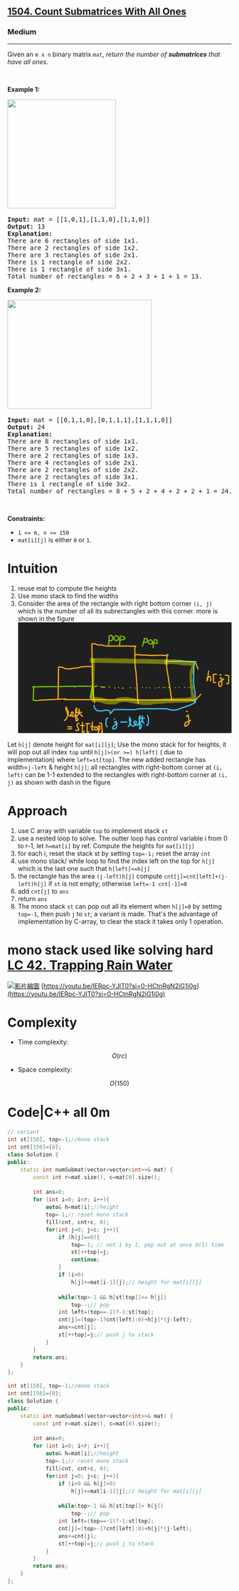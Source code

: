 <h2><a href="https://leetcode.com/problems/count-submatrices-with-all-ones">1504. Count Submatrices With All Ones</a></h2><h3>Medium</h3><hr><p>Given an <code>m x n</code> binary matrix <code>mat</code>, <em>return the number of <strong>submatrices</strong> that have all ones</em>.</p>

<p>&nbsp;</p>
<p><strong class="example">Example 1:</strong></p>
<img alt="" src="https://assets.leetcode.com/uploads/2021/10/27/ones1-grid.jpg" style="width: 244px; height: 245px;" />
<pre>
<strong>Input:</strong> mat = [[1,0,1],[1,1,0],[1,1,0]]
<strong>Output:</strong> 13
<strong>Explanation:</strong> 
There are 6 rectangles of side 1x1.
There are 2 rectangles of side 1x2.
There are 3 rectangles of side 2x1.
There is 1 rectangle of side 2x2. 
There is 1 rectangle of side 3x1.
Total number of rectangles = 6 + 2 + 3 + 1 + 1 = 13.
</pre>

<p><strong class="example">Example 2:</strong></p>
<img alt="" src="https://assets.leetcode.com/uploads/2021/10/27/ones2-grid.jpg" style="width: 324px; height: 245px;" />
<pre>
<strong>Input:</strong> mat = [[0,1,1,0],[0,1,1,1],[1,1,1,0]]
<strong>Output:</strong> 24
<strong>Explanation:</strong> 
There are 8 rectangles of side 1x1.
There are 5 rectangles of side 1x2.
There are 2 rectangles of side 1x3. 
There are 4 rectangles of side 2x1.
There are 2 rectangles of side 2x2. 
There are 2 rectangles of side 3x1. 
There is 1 rectangle of side 3x2. 
Total number of rectangles = 8 + 5 + 2 + 4 + 2 + 2 + 1 = 24.
</pre>

<p>&nbsp;</p>
<p><strong>Constraints:</strong></p>

<ul>
	<li><code>1 &lt;= m, n &lt;= 150</code></li>
	<li><code>mat[i][j]</code> is either <code>0</code> or <code>1</code>.</li>
</ul>

# Intuition
<!-- Describe your first thoughts on how to solve this problem. -->
1. reuse mat to compute the heights 
2. Use mono stack to find the widths 
3. Consider the area of the rectangle with right bottom  corner `(i, j)` which is the number of all its subrectangles with this corner. more is shown in the figure
![mnostack.png](https://github.com/anwendeng/Leetcode/blob/main/1504-count-submatrices-with-all-ones/mnostack.png)

Let `h[j]` denote height for `mat[i][j]`; Use the mono stack for for heights, it will pop out all index `top` until `h[j]>(or >=) h[left]` ( due to implementation) where `left=st[top]`. The new added rectangle has width=`j-left` & height `h[j]`; all rectangles with right-bottom corner at `(i, left)` can be 1-1 extended to the rectangles with right-bottom corner at `(i, j)` as shown with dash in the figure
# Approach
<!-- Describe your approach to solving the problem. -->
1. use C array with  variable `top` to implement stack `st`
2. use a nested loop to solve. The outter loop has control  variable  i from 0 to r-1,  let `h=mat[i]` by ref. Compute the heights for `mat[i][j]`
3.  for each i, reset the stack st by setting  `top=-1;` reset the array `cnt `
4. use mono stack/ while loop  to find the index left on the top for `h[j]` which is the last one such that `h[left]<=h[j]`
5. the rectangle has the area `(j-left)h[j]` compute `cnt[j]=cnt[left]+(j-left)h[j]` if `st` is not empty; otherwise `left=-1 cnt[-1]=0`
6.  add `cnt[j]` to `ans`
7. return `ans`
8. The mono stack `st` can pop out all its element when `h[j]=0` by setting `top=-1`, then push `j` to `st`; a variant is made. That's the advantage of implementation by C-array, to clear the stack it takes only 1 operation.
# mono stack used like solving hard [LC 42. Trapping Rain Water](https://leetcode.com/problems/trapping-rain-water/solutions/5010020/monotonic-stack-vs-priority-queue-using-pyplot-explain-3ms-beats-99-10/) 
[![影片縮圖](https://img.youtube.com/vi/IERpc-YJIT0/0.jpg)](https://www.youtube.com/watch?v=IERpc-YJIT0)
[https://youtu.be/IERpc-YJIT0?si=0-HCtnRgN2iG1i0g](https://youtu.be/IERpc-YJIT0?si=0-HCtnRgN2iG1i0g)
# Complexity
- Time complexity:
<!-- Add your time complexity here, e.g. $$O(n)$$ -->
$$
O(rc )
$$
- Space complexity:
<!-- Add your space complexity here, e.g. $$O(n)$$ -->
$$
O (150)
$$
# Code|C++ all 0m
```cpp []
// variant
int st[150], top=-1;//mono stack
int cnt[150]={0};
class Solution {
public:
    static int numSubmat(vector<vector<int>>& mat) {
        const int r=mat.size(), c=mat[0].size();
 
        int ans=0;
        for (int i=0; i<r; i++){
            auto& h=mat[i];//height
            top=-1;// reset mono stack
            fill(cnt, cnt+c, 0);
            for(int j=0; j<c; j++){
                if (h[j]==0){
                    top=-1; // not 1 by 1, pop out at once O(1) time
                    st[++top]=j;
                    continue;                
                }
                if (i>0)
                    h[j]+=mat[i-1][j];// height for mat[i][j]
                
                while(top>-1 && h[st[top]]>= h[j]) 
                    top--;// pop
                int left=(top==-1)?-1:st[top];
                cnt[j]=(top>-1?cnt[left]:0)+h[j]*(j-left);
                ans+=cnt[j];
                st[++top]=j;// push j to stack
            }
        }
        return ans;
    }
}; 
```
```cpp []
int st[150], top=-1;//mono stack
int cnt[150]={0};
class Solution {
public:
    static int numSubmat(vector<vector<int>>& mat) {
        const int r=mat.size(), c=mat[0].size();
 
        int ans=0;
        for (int i=0; i<r; i++){
            auto& h=mat[i];//height
            top=-1;// reset mono stack
            fill(cnt, cnt+c, 0);
            for(int j=0; j<c; j++){
                if (i>0 && h[j]>0) 
                    h[j]+=mat[i-1][j];// height for mat[i][j]
                
                while(top>-1 && h[st[top]]> h[j]) 
                    top--;// pop
                int left=(top==-1)?-1:st[top];
                cnt[j]=(top>-1?cnt[left]:0)+h[j]*(j-left);
                ans+=cnt[j];
                st[++top]=j;// push j to stack
            }
        }
        return ans;
    }
};
